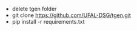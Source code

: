 - delete tgen folder
- git clone https://github.com/UFAL-DSG/tgen.git 
- pip install -r requirements.txt